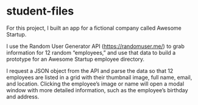 # student-files
 
For this project, I built an app for a fictional company called Awesome Startup.

I use the Random User Generator API (https://randomuser.me/) to grab information for 12 random “employees,” and use that data to build a prototype for an Awesome Startup employee directory.

I request a JSON object from the API and parse the data so that 12 employees are listed in a grid with their thumbnail image, full name, email, and location. Clicking the employee’s image or name will open a modal window with more detailed information, such as the employee’s birthday and address.